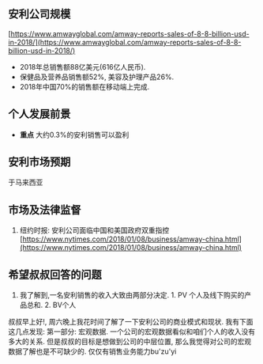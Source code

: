  ## 安利公司规模
 [https://www.amwayglobal.com/amway-reports-sales-of-8-8-billion-usd-in-2018/](https://www.amwayglobal.com/amway-reports-sales-of-8-8-billion-usd-in-2018/)
- 2018年总销售额88亿美元(616亿人民币).
- 保健品及营养品销售额52%, 美容及护理产品26%.
- 2018年中国70%的销售额在移动端上完成.

## 个人发展前景
- **重点** 大约0.3%的安利销售可以盈利

## 安利市场预期
于马来西亚


## 市场及法律监督
1. 纽约时报: 安利公司面临中国和美国政府双重指控
[https://www.nytimes.com/2018/01/08/business/amway-china.html](https://www.nytimes.com/2018/01/08/business/amway-china.html)

## 希望叔叔回答的问题
1. 我了解到,一名安利销售的收入大致由两部分决定. 1. PV 个人及线下购买的产品总和. 2. BV个人


叔叔早上好!, 周六晚上我花时间了解了一下安利公司的商业模式和现状. 我有下面这几点发现:
第一部分: 宏观数据.
一个公司的宏观数据看似和咱们个人的收入没有多大的关系. 但是叔叔的目标是想做到公司的中层位置, 那么我觉得对公司的宏观数据了解也是不可缺少的. 仅仅有销售业务能力bu'zu'yi


<!--stackedit_data:
eyJoaXN0b3J5IjpbLTE3MTYwNjc4OTksLTIwNDE5OTk5MDksLT
IwOTA5MzE0NTksMjEyMzQ2NTkwMCwtMTY4NDAzMzM3OF19
-->